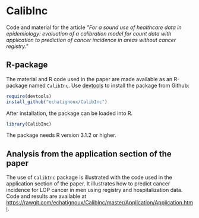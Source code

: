 CalibInc
========

Code and material for the article *"For a sound use of healthcare data
in epidemiology: evaluation of a calibration model for count data with application to prediction of cancer incidence in areas without cancer registry."*

R-package
---------

The material and R code used in the paper are made available as an R-package named `CalibInc`. Use [devtools](https://github.com/hadley/devtools) to install the package from Github:

``` r
require(devtools)
install_github("echatignoux/CalibInc")
```

After installation, the package can be loaded into R.

``` r
library(CalibInc)
```

The package needs R version 3.1.2 or higher.

Analysis from the application section of the paper
--------------------------------------------------

The use of `CalibInc` package is illustrated with the code used in the
application section of the paper. It illustrates how to predict cancer
incidence for LOP cancer in men using registry and hospitalization
data. Code and results are available at
<https://rawgit.com/echatignoux/CalibInc/master/Application/Application.html>.
